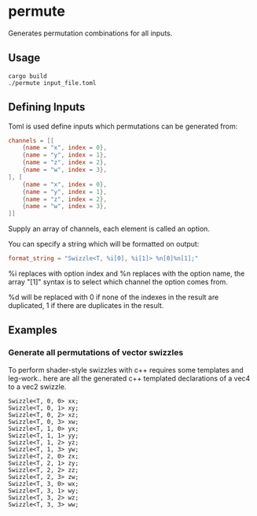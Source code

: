# permute

Generates permutation combinations for all inputs.

## Usage

```shell
cargo build
./permute input_file.toml
```

## Defining Inputs

Toml is used define inputs which permutations can be generated from:

```toml
channels = [[ 
    {name = "x", index = 0}, 
    {name = "y", index = 1}, 
    {name = "z", index = 2}, 
    {name = "w", index = 3}, 
], [ 
    {name = "x", index = 0}, 
    {name = "y", index = 1}, 
    {name = "z", index = 2}, 
    {name = "w", index = 3}, 
]]
```

Supply an array of channels, each element is called an option.

You can specify a string which will be formatted on output:

```toml
format_string = "Swizzle<T, %i[0], %i[1]> %n[0]%n[1];"
```

%i replaces with option index and %n replaces with the option name, the array "[1]" syntax is to select which channel the option comes from.

%d will be replaced with 0 if none of the indexes in the result are duplicated, 1 if there are duplicates in the result.

## Examples
### Generate all permutations of vector swizzles 

To perform shader-style swizzles with c++ requires some templates and leg-work.. here are all the generated c++ templated declarations of a vec4 to a vec2 swizzle.

```
Swizzle<T, 0, 0> xx;
Swizzle<T, 0, 1> xy;
Swizzle<T, 0, 2> xz;
Swizzle<T, 0, 3> xw;
Swizzle<T, 1, 0> yx;
Swizzle<T, 1, 1> yy;
Swizzle<T, 1, 2> yz;
Swizzle<T, 1, 3> yw;
Swizzle<T, 2, 0> zx;
Swizzle<T, 2, 1> zy;
Swizzle<T, 2, 2> zz;
Swizzle<T, 2, 3> zw;
Swizzle<T, 3, 0> wx;
Swizzle<T, 3, 1> wy;
Swizzle<T, 3, 2> wz;
Swizzle<T, 3, 3> ww;
```
